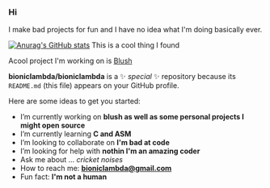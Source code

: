 ### Hi

I make bad projects for fun and I have no idea what I'm doing basically ever.


[![Anurag's GitHub stats](https://github-readme-stats.vercel.app/api?username=bioniclambda)](https://github.com/anuraghazra/github-readme-stats)
This is a cool thing I found

Acool project I'm working on is [Blush](https://github.com/bioniclambda/blush)


**bioniclambda/bioniclambda** is a ✨ _special_ ✨ repository because its `README.md` (this file) appears on your GitHub profile.

Here are some ideas to get you started:

- I’m currently working on **blush as well as some personal projects I might open source**
- I’m currently learning **C and ASM**
- I’m looking to collaborate on **I'm bad at code**
- I’m looking for help with **nothin I'm an amazing coder**
- Ask me about ... *cricket noises*
- How to reach me: **bioniclambda@gmail.com**
- Fun fact: **I'm not a human**
